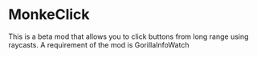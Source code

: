 # MonkeClick
This is a beta mod that allows you to click buttons from long range using raycasts. A requirement of the mod is GorillaInfoWatch
